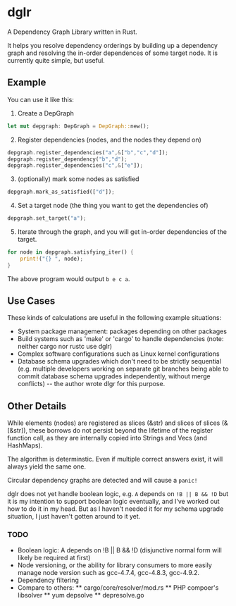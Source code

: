 # dglr
A Dependency Graph Library written in Rust.

It helps you resolve dependency orderings by building up a dependency graph
and resolving the in-order dependences of some target node.  It is currently
quite simple, but useful.

## Example
You can use it like this:

1. Create a DepGraph

```rust
let mut depgraph: DepGraph = DepGraph::new();
```

2. Register dependencies (nodes, and the nodes they depend on)

```rust
depgraph.register_dependencies("a",&["b","c","d"]);
depgraph.register_dependency("b","d");
depgraph.register_dependencies("c",&["e"]);
```

3. (optionally) mark some nodes as satisfied

```rust
depgraph.mark_as_satisfied(["d"]);
```

4. Set a target node (the thing you want to get the dependencies of)

```rust
depgraph.set_target("a");
```

5. Iterate through the graph, and you will get in-order dependencies of the
   target.

```rust
for node in depgraph.satisfying_iter() {
    print!("{} ", node);
}
```

The above program would output `b e c a`.

## Use Cases
These kinds of calculations are useful in the following example situations:
* System package management: packages depending on other packages
* Build systems such as 'make' or 'cargo' to handle dependencies
  (note: neither cargo nor rustc use dglr)
* Complex software configurations such as Linux kernel configurations
* Database schema upgrades which don't need to be strictly sequential
  (e.g. multiple developers working on separate git branches being able
  to commit database schema upgrades independently, without merge
  conflicts) -- the author wrote dlgr for this purpose.

## Other Details
While elements (nodes) are registered as slices (&str) and slices of
slices (&[&str]), these borrows do not persist beyond the lifetime of
the register function call, as they are internally copied into Strings
and Vecs (and HashMaps).

The algorithm is determinstic.  Even if multiple correct answers exist,
it will always yield the same one.

Circular dependency graphs are detected and will cause a `panic!`

dglr does not yet handle boolean logic, e.g. `A` depends on `!B || B && !D`
but it is my intention to support boolean logic eventually, and I've worked
out how to do it in my head.  But as I haven't needed it for my schema
upgrade situation, I just haven't gotten around to it yet.

### TODO
* Boolean logic: A depends on !B || B && !D  (disjunctive normal form will
  likely be required at first)
* Node versioning, or the ability for library consumers to more easily
  manage node version such as gcc-4.7.4, gcc-4.8.3, gcc-4.9.2.
* Dependency filtering
* Compare to others:
** cargo/core/resolver/mod.rs
** PHP compoer's libsolver
** yum depsolve
** depresolve.go
